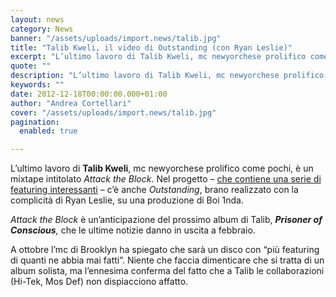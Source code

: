 ```yaml
---
layout: news
category: News
banner: "/assets/uploads/import.news/talib.jpg"
title: "Talib Kweli, il video di Outstanding (con Ryan Leslie)"
excerpt: "L’ultimo lavoro di Talib Kweli, mc newyorchese prolifico come pochi, è un mixtape intitolato Attack the Block. Nel progetto – che contiene una serie di featuring interessanti – c’è anche Outstanding, brano realizzato con la complicità di Ryan Leslie, su una produzione di Boi 1nda. Attack the Block è un’anticipazione del prossimo album di Talib, Prisoner of Conscious, che le [&hellip"
quote: ""
description: "L’ultimo lavoro di Talib Kweli, mc newyorchese prolifico come pochi, è un mixtape intitolato Attack the Block. Nel progetto – che contiene una serie di featuring interessanti – c’è anche Outstanding, brano realizzato con la complicità di Ryan Leslie, su una produzione di Boi 1nda. Attack the Block è un’anticipazione del prossimo album di Talib, Prisoner of Conscious, che le [&hellip"
keywords: ""
date: 2012-12-18T00:00:00.000+01:00
author: "Andrea Cortellari"
cover: "/assets/uploads/import.news/talib.jpg"
pagination:
  enabled: true

---
```


L’ultimo lavoro di **Talib Kweli**, mc newyorchese prolifico come pochi, è un mixtape intitolato _Attack the Block_. Nel progetto – [che contiene una serie di featuring interessanti](https://hotmc.com/talib-kweli-un-nuovo-mixtape-e-un-album-pieno-di-featuring/) – c’è anche _Outstanding_, brano realizzato con la complicità di Ryan Leslie, su una produzione di Boi 1nda.

_Attack the Block_ è un’anticipazione del prossimo album di Talib, _**Prisoner of Conscious**,_ che le ultime notizie danno in uscita a febbraio.

A ottobre l’mc di Brooklyn ha spiegato che sarà un disco con “più featuring di quanti ne abbia mai fatti”. Niente che faccia dimenticare che si tratta di un album solista, ma l’ennesima conferma del fatto che a Talib le collaborazioni (Hi-Tek, Mos Def) non dispiacciono affatto.
